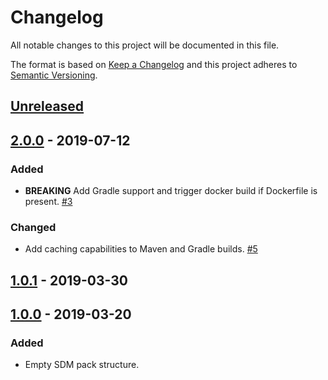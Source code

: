 # Changelog

All notable changes to this project will be documented in this file.

The format is based on [Keep a Changelog](http://keepachangelog.com/)
and this project adheres to [Semantic Versioning](http://semver.org/).

## [Unreleased](https://github.com/atomist/sdm-pack-seed/compare/2.0.0...HEAD)

## [2.0.0](https://github.com/atomist/sdm-pack-seed/compare/1.0.1...2.0.0) - 2019-07-12

### Added

-   **BREAKING** Add Gradle support and trigger docker build if Dockerfile is present. [#3](https://github.com/atomist/sdm-pack-analysis-spring/issues/3)

### Changed

-   Add caching capabilities to Maven and Gradle builds. [#5](https://github.com/atomist/sdm-pack-analysis-spring/issues/5)

## [1.0.1](https://github.com/atomist/sdm-pack-seed/compare/1.0.0...1.0.1) - 2019-03-30

## [1.0.0](https://github.com/atomist/sdm-pack-seed/tree/1.0.0) - 2019-03-20

### Added

-   Empty SDM pack structure.
